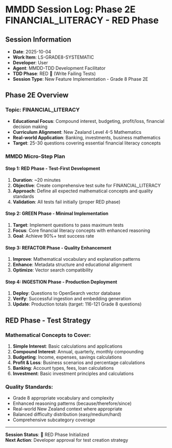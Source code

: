 # MMDD Session Log: Phase 2E FINANCIAL_LITERACY - RED Phase

## Session Information

-   **Date**: 2025-10-04
-   **Work Item**: LS-GRADE8-SYSTEMATIC
-   **Developer**: User
-   **Agent**: MMDD-TDD Development Facilitator
-   **TDD Phase**: RED 🔴 (Write Failing Tests)
-   **Session Type**: New Feature Implementation - Grade 8 Phase 2E

## Phase 2E Overview

### **Topic**: FINANCIAL_LITERACY

-   **Educational Focus**: Compound interest, budgeting, profit/loss, financial decision making
-   **Curriculum Alignment**: New Zealand Level 4-5 Mathematics
-   **Real-world Application**: Banking, investments, business mathematics
-   **Target**: 25-30 questions covering essential financial literacy concepts

### **MMDD Micro-Step Plan**

#### Step 1: RED Phase - Test-First Development

1. **Duration**: ~20 minutes
2. **Objective**: Create comprehensive test suite for FINANCIAL_LITERACY
3. **Approach**: Define all expected mathematical concepts and quality standards
4. **Validation**: All tests fail initially (proper RED phase)

#### Step 2: GREEN Phase - Minimal Implementation

1. **Target**: Implement questions to pass maximum tests
2. **Focus**: Core financial literacy concepts with enhanced reasoning
3. **Goal**: Achieve 90%+ test success rate

#### Step 3: REFACTOR Phase - Quality Enhancement

1. **Improve**: Mathematical vocabulary and explanation patterns
2. **Enhance**: Metadata structure and educational alignment
3. **Optimize**: Vector search compatibility

#### Step 4: INGESTION Phase - Production Deployment

1. **Deploy**: Questions to OpenSearch vector database
2. **Verify**: Successful ingestion and embedding generation
3. **Update**: Production totals (target: 116-121 Grade 8 questions)

## RED Phase - Test Strategy

### **Mathematical Concepts to Cover**:

1. **Simple Interest**: Basic calculations and applications
2. **Compound Interest**: Annual, quarterly, monthly compounding
3. **Budgeting**: Income, expenses, savings calculations
4. **Profit & Loss**: Business scenarios and percentage calculations
5. **Banking**: Account types, fees, loan calculations
6. **Investment**: Basic investment principles and calculations

### **Quality Standards**:

-   Grade 8 appropriate vocabulary and complexity
-   Enhanced reasoning patterns (because/therefore/since)
-   Real-world New Zealand context where appropriate
-   Balanced difficulty distribution (easy/medium/hard)
-   Comprehensive subcategory coverage

---

**Session Status**: 🔴 RED Phase Initialized  
**Next Action**: Developer approval for test creation strategy
